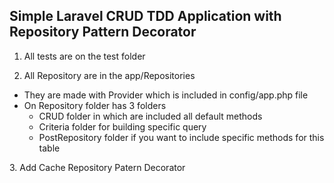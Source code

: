 ## Simple Laravel CRUD TDD Application with Repository Pattern Decorator

1. All tests are on the test folder

2. All Repository are in the app/Repositories
<ul>
    <li>They are made with Provider which is included in config/app.php file</li>
    <li>
        On Repository folder has 3 folders
        <ul>
            <li>
                CRUD folder in which are included all default methods
            </li>
            <li>
                Criteria folder for building specific query 
            </li>
            <li>
                PostRepository folder if you want to include specific methods for this table
            </li>
        </ul>
    </li>
</ul>
3. Add Cache Repository Patern Decorator
